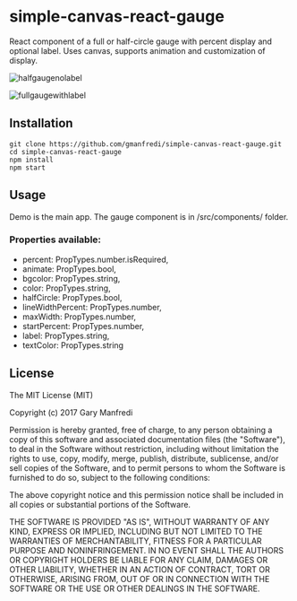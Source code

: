 # simple-canvas-react-gauge

React component of a full or half-circle gauge with percent display and optional label. Uses canvas, supports animation and customization of display.

![halfgaugenolabel](https://user-images.githubusercontent.com/535134/43424502-8eef8cd6-9404-11e8-8130-36d1f8a1f176.png)

![fullgaugewithlabel](https://user-images.githubusercontent.com/535134/43424503-8f18f09e-9404-11e8-9a57-36ff4e232e41.png)

## Installation
```
git clone https://github.com/gmanfredi/simple-canvas-react-gauge.git
cd simple-canvas-react-gauge
npm install
npm start
```

## Usage
Demo is the main app.  The gauge component is in /src/components/ folder.

### Properties available:
* percent: PropTypes.number.isRequired,
* animate: PropTypes.bool,
* bgcolor: PropTypes.string,
* color: PropTypes.string,
* halfCircle: PropTypes.bool,
* lineWidthPercent: PropTypes.number,
* maxWidth: PropTypes.number,
* startPercent: PropTypes.number,
* label: PropTypes.string,
* textColor: PropTypes.string

## License

The MIT License (MIT)

Copyright (c) 2017 Gary Manfredi

Permission is hereby granted, free of charge, to any person obtaining a copy of this software and associated documentation files (the "Software"), to deal in the Software without restriction, including without limitation the rights to use, copy, modify, merge, publish, distribute, sublicense, and/or sell copies of the Software, and to permit persons to whom the Software is furnished to do so, subject to the following conditions:

The above copyright notice and this permission notice shall be included in all copies or substantial portions of the Software.

THE SOFTWARE IS PROVIDED "AS IS", WITHOUT WARRANTY OF ANY KIND, EXPRESS OR IMPLIED, INCLUDING BUT NOT LIMITED TO THE WARRANTIES OF MERCHANTABILITY, FITNESS FOR A PARTICULAR PURPOSE AND NONINFRINGEMENT. IN NO EVENT SHALL THE AUTHORS OR COPYRIGHT HOLDERS BE LIABLE FOR ANY CLAIM, DAMAGES OR OTHER LIABILITY, WHETHER IN AN ACTION OF CONTRACT, TORT OR OTHERWISE, ARISING FROM, OUT OF OR IN CONNECTION WITH THE SOFTWARE OR THE USE OR OTHER DEALINGS IN THE SOFTWARE.
